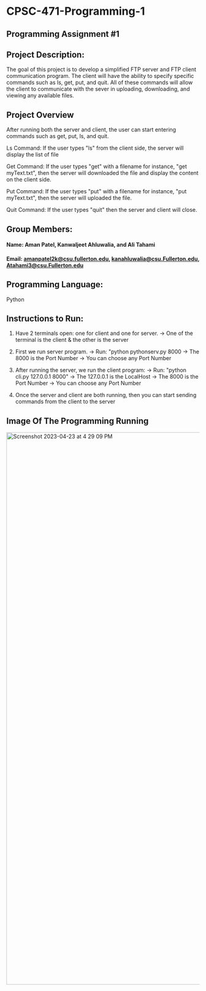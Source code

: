 # CPSC-471-Programming-1


## Programming Assignment #1

## Project Description: 

The goal of this project is to develop a simplified FTP server and FTP client communication program. The client will have the ability to specify specific commands such as ls, get, put, and quit. All of these commands will allow the client to communicate with the sever in uploading, downloading, and viewing any available files. 

## Project Overview

After running both the server and client, the user can start entering commands such as get, put, ls, and quit. 

Ls Command: If the user types "ls" from the client side, the server will display the list of file

Get Command: If the user types "get" with a filename for instance, "get myText.txt", then the server will downloaded the file and display the content on the client side. 

Put Command: If the user types "put" with a filename for instance, "put myText.txt", then the server will uploaded the file. 

Quit Command: If the user types "quit" then the server and client will close. 

## Group Members:

#### Name: Aman Patel, Kanwaljeet Ahluwalia, and Ali Tahami
#### Email: amanpatel2k@csu.fullerton.edu, kanahluwalia@csu.Fullerton.edu, Atahami3@csu.Fullerton.edu

## Programming Language: 

Python 

## Instructions to Run:  
1. Have 2 terminals open: one for client and one for server. 
    -> One of the terminal is the client & the other is the server

2. First we run server program. 
    -> Run: "python pythonserv.py 8000
        -> The 8000 is the Port Number 
            -> You can choose any Port Number 

3. After running the server, we run the client program:
    -> Run: "python cli.py 127.0.0.1 8000" 
        -> The 127.0.0.1 is the LocalHost 
        -> The 8000 is the Port Number 
            -> You can choose any Port Number 

4. Once the server and client are both running, then you can start sending commands from the client to the server

## Image Of The Programming Running 
<img width="1440" alt="Screenshot 2023-04-23 at 4 29 09 PM" src="https://user-images.githubusercontent.com/50725935/233872033-2c91e0c5-3d7e-47e5-8997-79614f9663b8.png">

